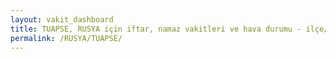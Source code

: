 ```yaml
---
layout: vakit_dashboard
title: TUAPSE, RUSYA için iftar, namaz vakitleri ve hava durumu - ilçe/eyalet seç
permalink: /RUSYA/TUAPSE/
---
```


<script type="text/javascript">
  var GLOBAL_COUNTRY = 'RUSYA';
  var GLOBAL_CITY = 'TUAPSE';
  var GLOBAL_STATE = '';
  var lat = 72;
  var lon = 21;
</script>
